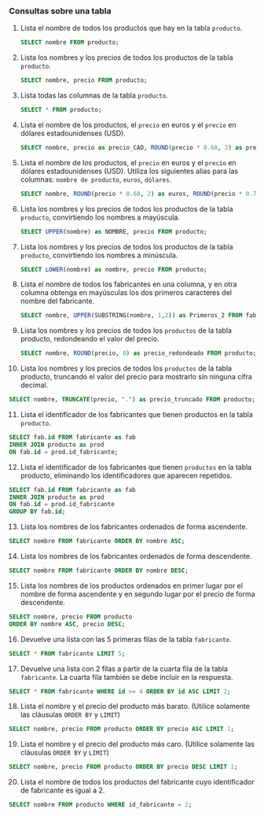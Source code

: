 ### Consultas sobre una tabla

1. Lista el nombre de todos los productos que hay en la tabla `producto`.

   ```sql
   SELECT nombre FROM producto;
   ```

2. Lista los nombres y los precios de todos los productos de la tabla `producto`.

   ```sql
   SELECT nombre, precio FROM producto;
   ```

3. Lista todas las columnas de la tabla `producto`.

   ```sql
   SELECT * FROM producto;
   ```

4. Lista el nombre de los productos, el `precio` en euros y el `precio` en dólares estadounidenses (USD).

   ```sql
   SELECT nombre, precio as precio_CAD, ROUND(precio * 0.68, 2) as precio_EUR, ROUND(precio * 0.73, 2) as precio_USD FROM producto;
   ```

5. Lista el nombre de los productos, el `precio` en euros y el `precio` en dólares estadounidenses (USD). Utiliza los siguientes alias para las columnas: `nombre de producto`, `euros`, `dólares`.

   ```sql
   SELECT nombre, ROUND(precio * 0.68, 2) as euros, ROUND(precio * 0.73, 2) as dolares FROM producto;
   ```

6. Lista los nombres y los precios de todos los productos de la tabla `producto`, convirtiendo los nombres a mayúscula.

   ```sql
   SELECT UPPER(nombre) as NOMBRE, precio FROM producto; 
   ```

7. Lista los nombres y los precios de todos los productos de la tabla `producto`, convirtiendo los nombres a minúscula.

   ```sql
   SELECT LOWER(nombre) as nombre, precio FROM producto; 
   ```

8. Lista el nombre de todos los fabricantes en una columna, y en otra columna obtenga en mayúsculas los dos primeros caracteres del nombre del fabricante.

   ```sql
   SELECT nombre, UPPER(SUBSTRING(nombre, 1,2)) as Primeros_2 FROM fabricante; 
   ```

9. Lista los nombres y los precios de todos los `productos` de la tabla producto, redondeando el valor del precio.

   ```sql
   SELECT nombre, ROUND(precio, 0) as precio_redondeado FROM producto;
   ```

10. Lista los nombres y los precios de todos los `productos` de la tabla producto, truncando el valor del precio para mostrarlo sin ninguna cifra decimal.

   ```sql
   SELECT nombre, TRUNCATE(precio, ".") as precio_truncado FROM producto;
   ```

11. Lista el identificador de los fabricantes que tienen productos en la tabla `producto`.

   ```sql
   SELECT fab.id FROM fabricante as fab 
   INNER JOIN producto as prod
   ON fab.id = prod.id_fabricante;
   ```

12. Lista el identificador de los fabricantes que tienen `productos` en la tabla producto, eliminando los identificadores que aparecen repetidos.

   ```sql
   SELECT fab.id FROM fabricante as fab 
   INNER JOIN producto as prod
   ON fab.id = prod.id_fabricante
   GROUP BY fab.id;
   ```

13. Lista los nombres de los fabricantes ordenados de forma ascendente.

   ```sql
   SELECT nombre FROM fabricante ORDER BY nombre ASC;
   ```

14. Lista los nombres de los fabricantes ordenados de forma descendente.

   ```sql
   SELECT nombre FROM fabricante ORDER BY nombre DESC;
   ```

15. Lista los nombres de los productos ordenados en primer lugar por el nombre de forma ascendente y en segundo lugar por el precio de forma descendente.

   ```sql
   SELECT nombre, precio FROM producto
   ORDER BY nombre ASC, precio DESC;
   ```

16. Devuelve una lista con las 5 primeras filas de la tabla `fabricante`.

   ```sql
   SELECT * FROM fabricante LIMIT 5;
   ```

17. Devuelve una lista con 2 filas a partir de la cuarta fila de la tabla `fabricante`. La cuarta fila también se debe incluir en la respuesta.

   ```sql
   SELECT * FROM fabricante WHERE id >= 4 ORDER BY id ASC LIMIT 2;
   ```

18. Lista el nombre y el precio del producto más barato. (Utilice solamente las cláusulas `ORDER BY` y `LIMIT`)

   ```sql
   SELECT nombre, precio FROM producto ORDER BY precio ASC LIMIT 1;
   ```

19. Lista el nombre y el precio del producto más caro. (Utilice solamente las cláusulas `ORDER BY` y `LIMIT`)

   ```sql
   SELECT nombre, precio FROM producto ORDER BY precio DESC LIMIT 1;
   ```

20. Lista el nombre de todos los productos del fabricante cuyo identificador de fabricante es igual a 2.

   ```sql
   SELECT nombre FROM producto WHERE id_fabricante = 2;
   ```